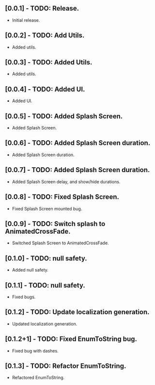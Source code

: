 ## [0.0.1] - TODO: Release.

* Initial release.

## [0.0.2] - TODO: Add Utils.

* Added utils.

## [0.0.3] - TODO: Added Utils.

* Added utils.

## [0.0.4] - TODO: Added UI.

* Added UI.

## [0.0.5] - TODO: Added Splash Screen.

* Added Splash Screen.

## [0.0.6] - TODO: Added Splash Screen duration.

* Added Splash Screen duration.

## [0.0.7] - TODO: Added Splash Screen duration.

* Added Splash Screen delay, and show/hide durations.

## [0.0.8] - TODO: Fixed Splash Screen.

* Fixed Splash Screen mounted bug.

## [0.0.9] - TODO: Switch splash to AnimatedCrossFade.

* Switched Splash Screen to AnimatedCrossFade.

## [0.1.0] - TODO: null safety.

* Added null safety.

## [0.1.1] - TODO: null safety.

* Fixed bugs.

## [0.1.2] - TODO: Update localization generation.

* Updated localization generation.

## [0.1.2+1] - TODO: Fixed EnumToString bug.

* Fixed bug with dashes.

## [0.1.3] - TODO: Refactor EnumToString.

* Refactored EnumToString.

